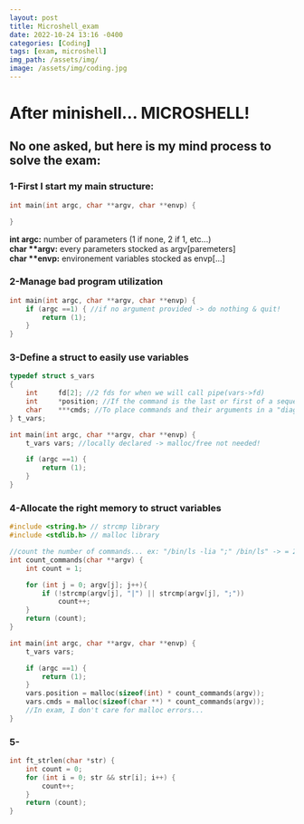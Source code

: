 ```yaml
---
layout: post
title: Microshell_exam
date: 2022-10-24 13:16 -0400
categories: [Coding]
tags: [exam, microshell]
img_path: /assets/img/
image: /assets/img/coding.jpg
---
```

# After minishell... MICROSHELL!
## No one asked, but here is my mind process to solve the exam:

### 1-First I start my main structure:
```c
int	main(int argc, char **argv, char **envp) {

}
```
**int argc:** number of parameters (1 if none, 2 if 1, etc...) \
**char \*\*argv:** every parameters stocked as argv[paremeters] \
**char \*\*envp:** environement variables stocked as envp[...]
### 2-Manage bad program utilization
```c
int	main(int argc, char **argv, char **envp) {
	if (argc ==1) { //if no argument provided -> do nothing & quit!
		return (1);
	}
}
```
### 3-Define a struct to easily use variables
```c
typedef struct s_vars
{
	int		fd[2]; //2 fds for when we will call pipe(vars->fd)
	int		*position; //If the command is the last or first of a sequence
	char	***cmds; //To place commands and their arguments in a "diagram"
} t_vars;

int	main(int argc, char **argv, char **envp) {
	t_vars vars; //locally declared -> malloc/free not needed!

	if (argc ==1) {
		return (1);
	}
}
```
### 4-Allocate the right memory to struct variables
```c
#include <string.h> // strcmp library
#include <stdlib.h> // malloc library

//count the number of commands... ex: "/bin/ls -lia ";" /bin/ls" -> = 2
int	count_commands(char **argv) {
	int count = 1;

	for (int j = 0; argv[j]; j++){
		if (!strcmp(argv[j], "|") || strcmp(argv[j], ";"))
			count++;
	}
	return (count);
}

int	main(int argc, char **argv, char **envp) {
	t_vars vars;

	if (argc ==1) {
		return (1);
	}
	vars.position = malloc(sizeof(int) * count_commands(argv));
	vars.cmds = malloc(sizeof(char **) * count_commands(argv));
	//In exam, I don't care for malloc errors...
}
```
### 5-

```c
int	ft_strlen(char *str) {
	int count = 0;
	for (int i = 0; str && str[i]; i++) {
		count++;
	}
	return (count);
}

```